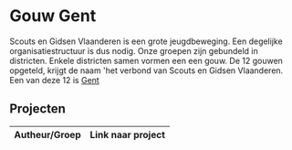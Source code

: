 # Gouw Gent

Scouts en Gidsen Vlaanderen is een grote jeugdbeweging. Een degelijke organisatiestructuur is dus nodig. 
Onze groepen zijn gebundeld in districten. Enkele districten samen vormen een een gouw. De 12 gouwen opgeteld, krijgt de
naam 'het verbond van Scouts en Gidsen Vlaanderen. Een van deze 12 is [Gent](https://www.gouwgent.be)

## Projecten 

| Autheur/Groep | Link naar project |
| ------------- | ----------------- |